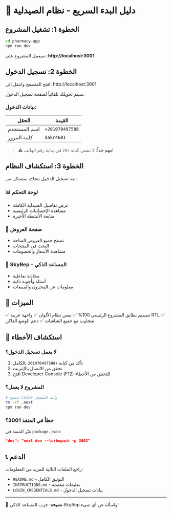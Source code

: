 # 🚀 دليل البدء السريع - نظام الصيدلية

## الخطوة 1: تشغيل المشروع

```bash
cd pharmacy-app
npm run dev
```

سيعمل المشروع على: **http://localhost:3001**

## الخطوة 2: تسجيل الدخول

افتح المتصفح وانتقل إلى: http://localhost:3001

سيتم تحويلك تلقائياً لصفحة تسجيل الدخول.

### بيانات الدخول:

| الحقل | القيمة |
|------|--------|
| اسم المستخدم | `+201070497588` |
| كلمة المرور | `Sakr4601` |

> ⚠️ **مهم جداً**: لا تنسى كتابة `+20` في بداية رقم الهاتف!

## الخطوة 3: استكشاف النظام

بعد تسجيل الدخول بنجاح، ستتمكن من:

### 📊 لوحة التحكم
- عرض تفاصيل الصيدلية الكاملة
- مشاهدة الإحصائيات الرئيسية
- متابعة الأنشطة الأخيرة

### 🎁 صفحة العروض
- تصفح جميع العروض المتاحة
- البحث في المنتجات
- مشاهدة الأسعار والخصومات

### 🤖 SkyRep - المساعد الذكي
- محادثة تفاعلية
- أسئلة وأجوبة ذكية
- معلومات عن المخزون والمبيعات

## 🎨 الميزات

✅ تصميم يطابق المشروع الرئيسي 100%
✅ نفس نظام الألوان
✅ واجهة عربية RTL
✅ متجاوب مع جميع الشاشات
✅ دعم الوضع الداكن

## 🔧 استكشاف الأخطاء

### لا يعمل تسجيل الدخول؟
1. تأكد من كتابة `+201070497588` بالكامل
2. تحقق من الاتصال بالإنترنت
3. افتح Developer Console (F12) للتحقق من الأخطاء

### المشروع لا يعمل؟
```bash
# امسح cache وأعد التشغيل
rm -rf .next
npm run dev
```

### خطأ في المنفذ 3001؟
غيّر المنفذ في `package.json`:
```json
"dev": "next dev --turbopack -p 3002"
```

## 📞 الدعم

راجع الملفات التالية للمزيد من المعلومات:
- `README.md` - التوثيق الكامل
- `INSTRUCTIONS.md` - تعليمات مفصلة
- `LOGIN_CREDENTIALS.md` - بيانات تسجيل الدخول

---

💫 **نصيحة**: جرب المساعد الذكي SkyRep واسأله عن أي شيء!

